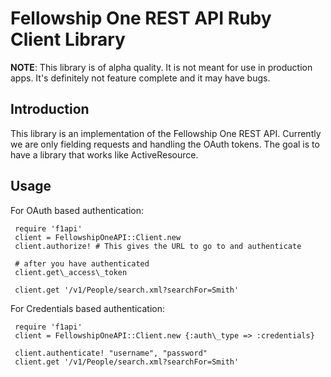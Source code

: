 Fellowship One REST API Ruby Client Library
===========================================

**NOTE**: This library is of alpha quality.  It is not meant for use in production apps.  It's definitely not feature complete and it may have bugs.

Introduction
------------
This library is an implementation of the Fellowship One REST API.  Currently we are only fielding requests and handling the OAuth tokens.  The goal is to have a library that works like ActiveResource.

Usage
-----
For OAuth based authentication:

	 require 'f1api'
	 client = FellowshipOneAPI::Client.new
	 client.authorize! # This gives the URL to go to and authenticate
 
	 # after you have authenticated
	 client.get\_access\_token
 
	 client.get '/v1/People/search.xml?searchFor=Smith'

For Credentials based authentication:

	 require 'f1api'
	 client = FellowshipOneAPI::Client.new {:auth\_type => :credentials}
 
	 client.authenticate! "username", "password"
	 client.get '/v1/People/search.xml?searchFor=Smith'

